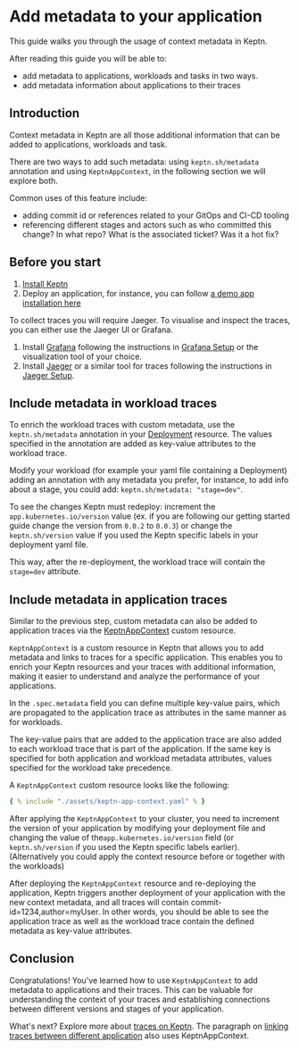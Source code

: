 # Add metadata to your application

This guide walks you through the usage of context metadata in Keptn.

After reading this guide you will be able to:

- add metadata to applications, workloads
  and tasks in two ways.
- add metadata information about applications to their traces

## Introduction

Context metadata in Keptn are all those additional information that can
be added to applications, workloads and task.

There are two ways to add such metadata: using `keptn.sh/metadata` annotation and using `KeptnAppContext`,
in the following section we will explore both.

Common uses of this feature include:

- adding commit id or references related to your GitOps and CI-CD tooling
- referencing different stages and actors
  such as who committed this change?
  In what repo?
  What is the associated ticket?
  Was it a hot fix?

## Before you start

1. [Install Keptn](../installation/index.md)
2. Deploy an application, for instance, you can follow
   [a demo app installation here](../getting-started/observability.md#step-3-deploy-demo-application)

To collect traces you will require Jaeger.
To visualise and inspect the traces, you can either use
the Jaeger UI or Grafana.

1. Install
   [Grafana](https://grafana.com/grafana/)
   following the instructions in [Grafana Setup](https://grafana.com/docs/grafana/latest/setup-grafana/)
   or the visualization tool of your choice.
2. Install
   [Jaeger](https://www.jaegertracing.io/)
   or a similar tool for traces following the instructions in
   [Jaeger Setup](https://www.jaegertracing.io/docs/1.50/getting-started/).

## Include metadata in workload traces

To enrich the workload traces with custom metadata, use the
`keptn.sh/metadata` annotation in your
[Deployment](https://kubernetes.io/docs/concepts/workloads/controllers/deployment)
resource.
The values specified in the annotation
are added as key-value attributes to the workload trace.

Modify your workload (for example your yaml file containing a Deployment)
adding an annotation with any metadata you prefer,
for instance, to add info about a stage, you could add:
`keptn.sh/metadata: "stage=dev"`.

To see the changes Keptn must redeploy: increment the `app.kubernetes.io/version` value
(ex. if you are following our getting started guide change the version
from `0.0.2` to `0.0.3`) or change the `keptn.sh/version` value
if you used the Keptn specific labels in your deployment yaml file.

This way, after the re-deployment, the workload trace will contain the `stage=dev` attribute.

## Include metadata in application traces

Similar to the previous step, custom metadata can also be added to application traces via the
[KeptnAppContext](../reference/api-reference/lifecycle/v1beta1/index.md#keptnappcontext) custom resource.

`KeptnAppContext` is a custom resource in Keptn that allows you to add metadata
and links to traces for a specific application.
This enables you to enrich your Keptn resources and your traces with additional
information, making it easier to understand and analyze
the performance of your applications.

In the `.spec.metadata` field you can define multiple key-value pairs, which are propagated
to the application trace as attributes in the same manner as for workloads.

The key-value pairs that are added to the application trace are also added
to each workload trace that is part of the application.
If the same key is specified for both
application and workload metadata attributes,
values specified for the workload take precedence.

A `KeptnAppContext` custom resource looks like the following:

```yaml
{ % include "./assets/keptn-app-context.yaml" % }
```

After applying the `KeptnAppContext` to your cluster, you need to increment the version of your
application by modifying your deployment file and changing the
value of the`app.kubernetes.io/version` field (or `keptn.sh/version` if you used the Keptn specific labels earlier).
(Alternatively you could apply the context resource before or together with the workloads)

After deploying the `KeptnAppContext` resource and re-deploying the application,
Keptn triggers another deployment of your application with the new context metadata,
and all traces will contain commit-id=1234,author=myUser.
In other words, you should be able to see the application trace as well as the workload trace
contain the defined metadata as key-value attributes.

## Conclusion

Congratulations!
You've learned how to use `KeptnAppContext` to add
metadata to applications and their traces.
This can be valuable for understanding the context of your traces and
establishing connections between
different versions and stages of your application.

What's next?
Explore more about [traces on Keptn](./otel.md).
The paragraph on
[linking traces between different application](./otel.md#advanced-tracing-configurations-in-keptn-linking-traces)
also uses KeptnAppContext.
